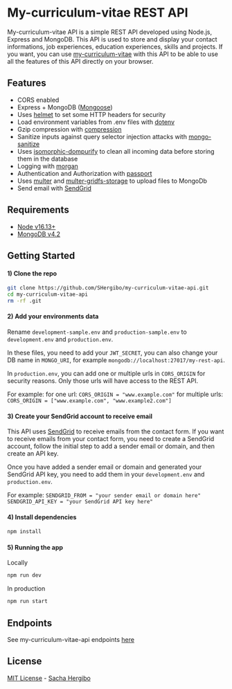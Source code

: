 # My-curriculum-vitae REST API

My-curriculum-vitae API is a simple REST API developed using Node.js, Express and MongoDB. This API is used to store and display your contact informations, job experiences, education experiences, skills and projects. If you want, you can use [my-curriculum-vitae](https://github.com/SHergibo/my-curriculum-vitae.git) with this API to be able to use all the features of this API directly on your browser.

## Features

- CORS enabled
- Express + MongoDB ([Mongoose](http://mongoosejs.com/))
- Uses [helmet](https://github.com/helmetjs/helmet) to set some HTTP headers for security
- Load environment variables from .env files with [dotenv](https://github.com/rolodato/dotenv-safe)
- Gzip compression with [compression](https://github.com/expressjs/compression)
- Sanitize inputs against query selector injection attacks with [mongo-sanitize](https://github.com/vkarpov15/mongo-sanitize)
- Uses [isomorphic-dompurify](https://www.npmjs.com/package/isomorphic-dompurify) to clean all incoming data before storing them in the database
- Logging with [morgan](https://github.com/expressjs/morgan)
- Authentication and Authorization with [passport](http://passportjs.org)
- Uses [multer](https://www.npmjs.com/package/multer) and [multer-gridfs-storage](https://www.npmjs.com/package/multer-gridfs-storage) to upload files to MongoDb
- Send email with [SendGrid](https://sendgrid.com/)

## Requirements

- [Node v16.13+](https://nodejs.org/en/download/current/)
- [MongoDB v4.2](https://docs.mongodb.com/v4.2/installation/)

## Getting Started

#### 1) Clone the repo

```bash
git clone https://github.com/SHergibo/my-curriculum-vitae-api.git
cd my-curriculum-vitae-api
rm -rf .git
```

#### 2) Add your environments data

Rename `development-sample.env` and `production-sample.env` to `development.env` and `production.env`.

In these files, you need to add your `JWT_SECRET`, you can also change your DB name in `MONGO_URI`, for example `mongodb://localhost:27017/my-rest-api`.

In `production.env`, you can add one or multiple urls in `CORS_ORIGIN` for security reasons. Only those urls will have access to the REST API.

For example:
for one url: `CORS_ORIGIN = "www.example.com"`
for multiple urls: `CORS_ORIGIN = ["www.example.com", "www.example2.com"]`

#### 3) Create your SendGrid account to receive email

This API uses [SendGrid](https://sendgrid.com/) to receive emails from the contact form. If you want to receive emails from your contact form, you need to create a SendGrid account, follow the initial step to add a sender email or domain, and then create an API key.

Once you have added a sender email or domain and generated your SendGrid API key, you need to add them in your `development.env` and `production.env`.

For example:
`SENDGRID_FROM = "your sender email or domain here"`
`SENDGRID_API_KEY = "your SendGrid API key here"`

#### 4) Install dependencies

```bash
npm install
```

#### 5) Running the app

Locally

```bash
npm run dev
```

In production

```bash
npm run start
```

## Endpoints

See my-curriculum-vitae-api endpoints [here](https://github.com/SHergibo/my-curriculum-vitae-api/blob/master/readme-api-endpoints/api-endpoints.md)

## License

[MIT License](README.md) - [Sacha Hergibo](https://github.com/SHergibo)
